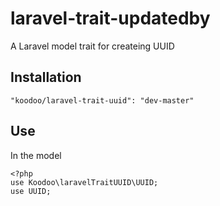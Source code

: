 # laravel-trait-updatedby
A Laravel model trait for createing UUID

## Installation

```
"koodoo/laravel-trait-uuid": "dev-master"
```

## Use

In the model

```
<?php
use Koodoo\laravelTraitUUID\UUID;
use UUID;
```
